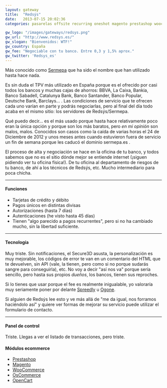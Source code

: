 ```yaml
---
layout: gateway
title:  "Redsýs"
date:   2013-07-15 20:02:36
categories: pasarelas offsite recurring oneshot magento prestashop woocommerce

gw_logo: "/images/gateways/redsys.png"
gw_url: "http://www.redsys.es/"
gw_slogan: "Bienvenidos: WTF!"
gw_country: España
gw_fee: "Negociable con tu banco. Entre 0,3 y 1,5% aprox."
gw_twitter: 'Redsys_es'
---
```


Más conocido como [Sermepa](/sermepa/) que ha sido el nombre que han utilizado hasta hace nada.

Es sin duda el TPV más utilizado en España porque es el ofrecido por casi todos los bancos y muchas cajas de ahorros: BBVA, La Caixa, Bankia, Banco Sabadell, Catalunya Bank, Banco Santander, Banco Popular, Deutsche Bank, Barclays... . Las condiciones de servicio que te ofrecen cada uno varían en parte y podrás negociarlas, pero al final del día todo acaba en el mismo sitio: los servidores de Redsýs/Sermepa.

Qué puedo decir... es el más usado porque hasta hace relativamente poco eran la única opción y porque son los más baratos, pero _en mi opinión_ son malos, malos. Conocidos son casos como la caída de varias horas el 24 de Diciembre de 2012 y unos meses antes cuando estuvieron fuera de servicio un fin de semana porque les caducó el dominio sermepa.es . 

El proceso de alta y negociación se hace en la oficina de tu banco, y todos sabemos que no es el sitio dónde mejor se entiende internet (¡siguen pidiendo ver tu oficina física!). De tu oficina al departamento de riesgos de tu banco, de ahí a los técnicos de Redsýs, etc. Mucho intermediario para poca chicha.

-------------

#### Funciones

- Tarjetas de crédito y débito
- Pagos únicos en distintas divisas
- Autorizaciones (hasta 7 días)
- Autenticaciones (he visto hasta 45 días)
- Tienen "algo parecido a pagos recurrentes", pero si no ha cambiado mucho, sin la libertad suficiente.

-------------

#### Tecnología

Muy triste. Sin notificaciones, el Secure3D asusta, la personalización es muy mejorable, los códigos de error te van en un comentario del HTML que te devuelven, sin API (vale, la tienen, pero como si no porque sudarás sangre para conseguirla), etc. No voy a decir "así nos va" porque sería sencillo, pero hasta sus propios _dueños_, los bancos, tienen sus reproches.

Si lo tienes que usar porque el fee es realmente inigualable, yo valoraría muy seriamente poner por delante [Spreedly](/spreedly/) u [Ogone](/ogone/).

Si alguien de Redsýs lee esto y ve más allá de "me da igual, nos forramos haciéndolo así" y quiere ver formas de mejorar su servicio puede utilizar el formulario de contacto.

-------------

#### Panel de control

Triste. Llegas a ver el listado de transacciones, pero triste.

#### Módulos ecommerce

- [Prestashop](http://www.redsys.es/wps/portal/redsys/publica/areadeserviciosweb/descargaDeDocumentacionYEjecutables/!ut/p/a1/jZHNDsFAEICfxaFXM13RqtuusNpgSVNqL1JUNbQrbXl-rbgQlknmMJPvS-YHJIQg8-iWJlGVqjw6N7W0Ng51hqbL0RW-RdBdzqZkIiiKOdbAugbwS1DU-XxpPX0N0PhjMeAm8dHji7GNlHc91hkxEwX54Y_s_3wN8GP_FUjtis0ED0B3orchbebUbZMx9CeIPgEPZHJW28c_1jTfdnoJyCI-xEVctK9F3T5W1aXsG2jg_ro7NZmo9k5lBn5SjqqsIHwl4ZIFQRBiOs9WvZK2Wnd7mH3-/dl5/d5/L2dBISEvZ0FBIS9nQSEh/)
- [Magento](http://www.redsys.es/wps/portal/redsys/publica/areadeserviciosweb/descargaDeDocumentacionYEjecutables/!ut/p/a1/jZHNDsFAEICfxaFXM13RqtuusNpgSVNqL1JUNbQrbXl-rbgQlknmMJPvS-YHJIQg8-iWJlGVqjw6N7W0Ng51hqbL0RW-RdBdzqZkIiiKOdbAugbwS1DU-XxpPX0N0PhjMeAm8dHji7GNlHc91hkxEwX54Y_s_3wN8GP_FUjtis0ED0B3orchbebUbZMx9CeIPgEPZHJW28c_1jTfdnoJyCI-xEVctK9F3T5W1aXsG2jg_ro7NZmo9k5lBn5SjqqsIHwl4ZIFQRBiOs9WvZK2Wnd7mH3-/dl5/d5/L2dBISEvZ0FBIS9nQSEh/)
- [WooCommerce](http://www.redsys.es/wps/portal/redsys/publica/areadeserviciosweb/descargaDeDocumentacionYEjecutables/!ut/p/a1/jZHNDsFAEICfxaFXM13RqtuusNpgSVNqL1JUNbQrbXl-rbgQlknmMJPvS-YHJIQg8-iWJlGVqjw6N7W0Ng51hqbL0RW-RdBdzqZkIiiKOdbAugbwS1DU-XxpPX0N0PhjMeAm8dHji7GNlHc91hkxEwX54Y_s_3wN8GP_FUjtis0ED0B3orchbebUbZMx9CeIPgEPZHJW28c_1jTfdnoJyCI-xEVctK9F3T5W1aXsG2jg_ro7NZmo9k5lBn5SjqqsIHwl4ZIFQRBiOs9WvZK2Wnd7mH3-/dl5/d5/L2dBISEvZ0FBIS9nQSEh/)
- [OsCommerce](http://www.redsys.es/wps/portal/redsys/publica/areadeserviciosweb/descargaDeDocumentacionYEjecutables/!ut/p/a1/jZHNDsFAEICfxaFXM13RqtuusNpgSVNqL1JUNbQrbXl-rbgQlknmMJPvS-YHJIQg8-iWJlGVqjw6N7W0Ng51hqbL0RW-RdBdzqZkIiiKOdbAugbwS1DU-XxpPX0N0PhjMeAm8dHji7GNlHc91hkxEwX54Y_s_3wN8GP_FUjtis0ED0B3orchbebUbZMx9CeIPgEPZHJW28c_1jTfdnoJyCI-xEVctK9F3T5W1aXsG2jg_ro7NZmo9k5lBn5SjqqsIHwl4ZIFQRBiOs9WvZK2Wnd7mH3-/dl5/d5/L2dBISEvZ0FBIS9nQSEh/)
- [OpenCart](http://www.redsys.es/wps/portal/redsys/publica/areadeserviciosweb/descargaDeDocumentacionYEjecutables/!ut/p/a1/jZHNDsFAEICfxaFXM13RqtuusNpgSVNqL1JUNbQrbXl-rbgQlknmMJPvS-YHJIQg8-iWJlGVqjw6N7W0Ng51hqbL0RW-RdBdzqZkIiiKOdbAugbwS1DU-XxpPX0N0PhjMeAm8dHji7GNlHc91hkxEwX54Y_s_3wN8GP_FUjtis0ED0B3orchbebUbZMx9CeIPgEPZHJW28c_1jTfdnoJyCI-xEVctK9F3T5W1aXsG2jg_ro7NZmo9k5lBn5SjqqsIHwl4ZIFQRBiOs9WvZK2Wnd7mH3-/dl5/d5/L2dBISEvZ0FBIS9nQSEh/)